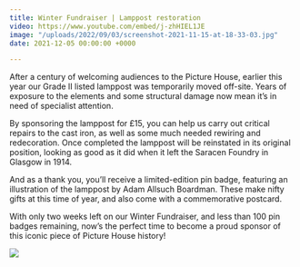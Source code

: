 ```yaml
---
title: Winter Fundraiser | Lamppost restoration
video: https://www.youtube.com/embed/j-zhHIEL1JE
image: "/uploads/2022/09/03/screenshot-2021-11-15-at-18-33-03.jpg"
date: 2021-12-05 00:00:00 +0000

---
```

After a century of welcoming audiences to the Picture House, earlier this year our Grade II listed lamppost was temporarily moved off-site. Years of exposure to the elements and some structural damage now mean it’s in need of specialist attention.

By sponsoring the lamppost for £15, you can help us carry out critical repairs to the cast iron, as well as some much needed rewiring and redecoration. Once completed the lamppost will be reinstated in its original position, looking as good as it did when it left the Saracen Foundry in Glasgow in 1914.

And as a thank you, you’ll receive a limited-edition pin badge, featuring an illustration of the lamppost by Adam Allsuch Boardman. These make nifty gifts at this time of year, and also come with a commemorative postcard.

With only two weeks left on our Winter Fundraiser, and less than 100 pin badges remaining, now’s the perfect time to become a proud sponsor of this iconic piece of Picture House history!

![](/uploads/2022/09/03/reward-1.jpg)